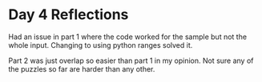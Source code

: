 # Day 4 Reflections

Had an issue in part 1 where the code worked for the sample but not the whole input.
Changing to using python ranges solved it.

Part 2 was just overlap so easier than part 1 in my opinion.
Not sure any of the puzzles so far are harder than any other.